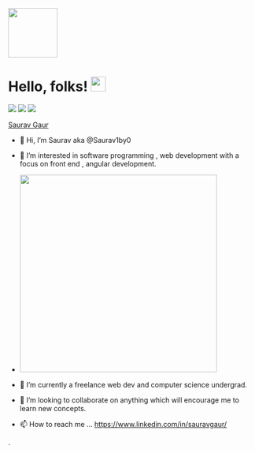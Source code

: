 <img src="https://media-exp3.licdn.com/dms/image/C5603AQGgGR_BmvVKtQ/profile-displayphoto-shrink_800_800/0/1622363825364?e=1632355200&v=beta&t=1KVXnchm6jeofnm3FLrZh1EqmB53cD3tT82-uiSI5TM" width="100px">

# Hello, folks! <img src="https://raw.githubusercontent.com/MartinHeinz/MartinHeinz/master/wave.gif" width="30px">
![](https://img.shields.io/badge/Angular-Front_end_Development-informational?style=flat&logo=<LOGO_NAME>&logoColor=white&color=2bbc8a)
![](https://img.shields.io/badge/JDBC-Springboot-informational?style=flat&logo=data:image/svg%2bxml;base64,<BASE64_DATA>)
![](https://img.shields.io/badge/MySQL-MongoDB-informational?style=flat&logo=<LOGO_NAME>&logoColor=white&color=2bbc8a)



<div class="badge-base LI-profile-badge" data-locale="en_US" data-size="medium" data-theme="dark" data-type="VERTICAL" data-vanity="sauravgaur" data-version="v1"><a class="badge-base__link LI-simple-link" href="https://in.linkedin.com/in/sauravgaur?trk=profile-badge">Saurav Gaur</a></div>
              
- 👋 Hi, I’m Saurav aka @Saurav1by0 

- 👀 I’m interested in software programming , web development with a focus on front end , angular development.

- <img src="https://miro.medium.com/max/1020/0*7Q3yvSIv_t0ioJ-Z.gif" width="400px">

- 🌱 I’m currently a freelance web dev and computer science undergrad.

- 💞️ I’m looking to collaborate on anything which will encourage me to learn new concepts.

- 📫 How to reach me ... https://www.linkedin.com/in/sauravgaur/

<!---
Saurav1by0/Saurav1by0 is a ✨ special ✨ repository because its `README.md` (this file) appears on your GitHub profile.
You can click the Preview link to take a look at your changes.
--->


.
